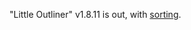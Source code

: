 "Little Outliner" v1.8.11 is out, with <a href="http://this.how/littleoutliner/versions.opml#1583533340000">sorting</a>. 
